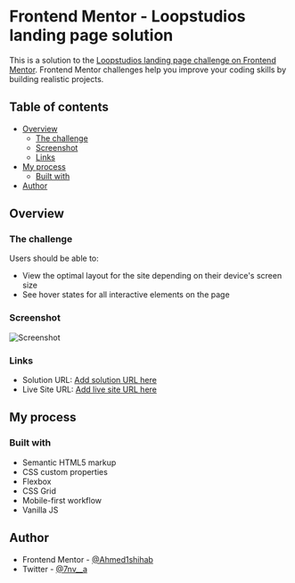 # Frontend Mentor - Loopstudios landing page solution

This is a solution to the [Loopstudios landing page challenge on Frontend Mentor](https://www.frontendmentor.io/challenges/loopstudios-landing-page-N88J5Onjw). Frontend Mentor challenges help you improve your coding skills by building realistic projects.

## Table of contents

- [Overview](#overview)
  - [The challenge](#the-challenge)
  - [Screenshot](#screenshot)
  - [Links](#links)
- [My process](#my-process)
  - [Built with](#built-with)
- [Author](#author)

## Overview

### The challenge

Users should be able to:

- View the optimal layout for the site depending on their device's screen size
- See hover states for all interactive elements on the page

### Screenshot

![Screenshot](images/Screenshot.png)

### Links

- Solution URL: [Add solution URL here](https://www.frontendmentor.io/solutions/loopstudios-landing-page-mJurKneMd)
- Live Site URL: [Add live site URL here](https://ahmed1shihab.github.io/loopstudios-landing-page-challenge/)

## My process

### Built with

- Semantic HTML5 markup
- CSS custom properties
- Flexbox
- CSS Grid
- Mobile-first workflow
- Vanilla JS

## Author

- Frontend Mentor - [@Ahmed1shihab](https://www.frontendmentor.io/profile/Ahmed1shihab)
- Twitter - [@7nv\_\_a](https://www.twitter.com/7nv__a)
